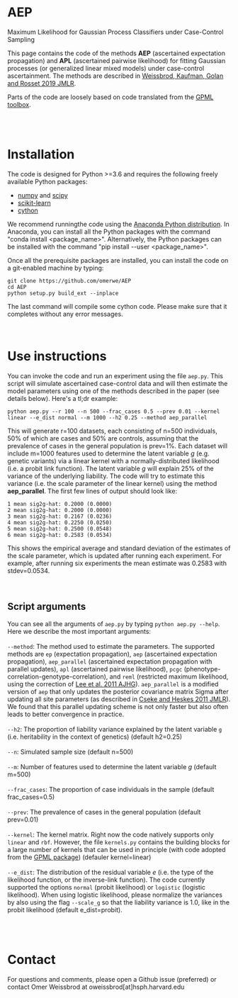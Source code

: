 # AEP
Maximum Likelihood for Gaussian Process Classifiers under Case-Control Sampling

This page contains the code of the methods **AEP** (ascertained expectation propagation) and **APL** (ascertained pairwise likelihood) 
for fitting Gaussian processes (or generalized linear mixed models) under case-control ascertainment. The methods are described in 
[Weissbrod, Kaufman, Golan and Rosset 2019 JMLR](http://jmlr.org/papers/v20/18-298.html).

Parts of the code are loosely based on code translated from the [GPML toolbox](http://www.gaussianprocess.org/gpml/code/matlab).

<br>
<br>


# Installation
The code is designed for Python >=3.6 and requires the following freely available Python packages:
* [numpy](http://www.numpy.org/) and [scipy](http://www.scipy.org)
* [scikit-learn](http://scikit-learn.org/stable)
* [cython](https://github.com/cython/cython)

We recommend runningthe code using the [Anaconda Python distribution](https://www.anaconda.com/download/).
In Anaconda, you can install all the Python packages with the command "conda install \<package_name\>".
Alternatively, the Python packages can be installed with the command "pip install --user \<package_name\>".

Once all the prerequisite packages are installed, you can install the code on a git-enabled machine by typing:
```
git clone https://github.com/omerwe/AEP
cd AEP
python setup.py build_ext --inplace
```
The last command will compile some cython code. Please make sure that it completes without any error messages.


<br>

# Use instructions
You can invoke the code and run an experiment using the file `aep.py`. This script will simulate ascertained case-control data and will then estimate the model parameters using one of the methods described in the paper (see details below). Here's a tl;dr example:
```
python aep.py --r 100 --n 500 --frac_cases 0.5 --prev 0.01 --kernel linear --e_dist normal --m 1000 --h2 0.25 --method aep_parallel 
```
This will generate r=100 datasets, each consisting of n=500 individuals, 50% of which are cases and 50% are controls, assuming that the prevalence of cases in the general population is prev=1%. Each dataset will include m=1000 features used to determine the latent variable *g* (e.g. genetic variants) via a linear kernel with a normally-distributed likelihood (i.e. a probit link function). The latent variable *g* will explain 25% of the variance of the underlying liability. The code will try to estimate this variance (i.e. the scale parameter of the linear kernel) using the method **aep_parallel**. The first few lines of output should look like:
```
1 mean sig2g-hat: 0.2000 (0.0000)
2 mean sig2g-hat: 0.2000 (0.0000)
3 mean sig2g-hat: 0.2167 (0.0236)
4 mean sig2g-hat: 0.2250 (0.0250)
5 mean sig2g-hat: 0.2500 (0.0548)
6 mean sig2g-hat: 0.2583 (0.0534)
```
This shows the empirical average and standard deviation of the estimates of the scale parameter, which is updated after running each experiment. For example, after running six experiments the mean estimate was 0.2583 with stdev=0.0534.

<br>


## Script arguments ##
You can see all the arguments of `aep.py` by typing `python aep.py --help`. Here we describe the most important arguments:
<br><br>
`--method`: The method used to estimate the parameters. The supported methods are `ep` (expectation propagation), `aep` (ascertained expectation propagation), `aep_parallel` (ascertained expectation propagation with parallel updates), `apl` (ascertained pairwise likelihood), `pcgc` (phenotype-correlation-genotype-correlation), and `reml` (restricted maximum likelihood, using the correction of [Lee et al. 2011 AJHG](https://www.cell.com/ajhg/fulltext/S0002-9297(11)00020-6)). `aep_parallel` is a modified version of `aep` that only updates the posterior covariance matrix Sigma after updating all site parameters (as described in [Cseke and Heskes 2011 JMLR](http://www.jmlr.org/papers/v12/cseke11a.html)). We found that this parallel updating scheme is not only faster but also often leads to better convergence in practice.
<br><br>
`--h2`: The proportion of liability variance explained by the latent variable `g` (i.e. heritability in the context of genetics) (default h2=0.25) 
<br><br>
`--n`: Simulated sample size (default n=500)
<br><br>
`--m`: Number of features used to determine the latent variable *g* (default m=500)
<br><br>
`--frac_cases`: The proportion of case individuals in the sample (default frac_cases=0.5)
<br><br>
`--prev`: The prevalence of cases in the general population (default prev=0.01)
<br><br>
`--kernel`: The kernel matrix. Right now the code natively supports only `linear` and `rbf`. However, the file `kernels.py` contains the building blocks for a large number of kernels that can be used in principle (with code adopted from the [GPML package](http://www.gaussianprocess.org/gpml/code/matlab/doc/)) (defauler kernel=linear)
<br><br>
`--e_dist`: The distribution of the residual variable *e* (i.e. the type of the likelihood function, or the inverse-link function). The code currently supported the options `normal` (probit likelihood) or `logistic` (logistic likelihood). When using logistic likelihood, please normalize the variances by also using the flag `--scale_g` so that the liability variance is 1.0, like in the probit likelihood (default e_dist=probit).





<br><br>
# Contact
For questions and comments, please open a Github issue (preferred) or contact Omer Weissbrod at oweissbrod[at]hsph.harvard.edu





